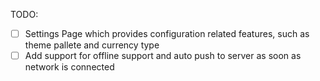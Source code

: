 TODO:

-   [ ] Settings Page which provides configuration related features, such as theme pallete and currency type
-   [ ] Add support for offline support and auto push to server as soon as network is connected
